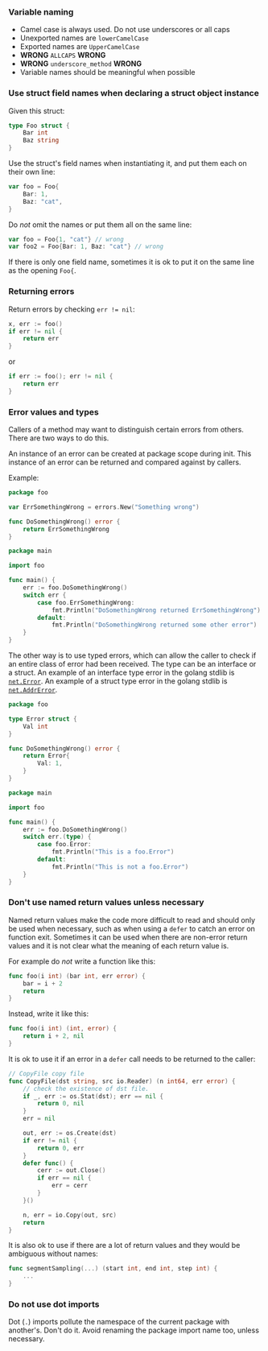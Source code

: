 ### Variable naming

* Camel case is always used. Do not use underscores or all caps
* Unexported names are `lowerCamelCase`
* Exported names are `UpperCamelCase`
* **WRONG** `ALLCAPS` **WRONG**
* **WRONG** `underscore_method` **WRONG**
* Variable names should be meaningful when possible

### Use struct field names when declaring a struct object instance

Given this struct:

```go
type Foo struct {
    Bar int
    Baz string
}
```

Use the struct's field names when instantiating it, and put them each on their own line:

```go
var foo = Foo{
    Bar: 1,
    Baz: "cat",
}
```

Do *not* omit the names or put them all on the same line:

```go
var foo = Foo{1, "cat"} // wrong
var foo2 = Foo{Bar: 1, Baz: "cat"} // wrong
```

If there is only one field name, sometimes it is ok to put it on the same line as the opening `Foo{`.

### Returning errors

Return errors by checking `err != nil`:

```go
x, err := foo()
if err != nil { 
    return err
}
```

or

```go
if err := foo(); err != nil {
    return err
}
```

### Error values and types

Callers of a method may want to distinguish certain errors from others. There are two ways to do this.

An instance of an error can be created at package scope during init. This instance of an error can be returned and compared against by callers.

Example:

```go
package foo

var ErrSomethingWrong = errors.New("Something wrong")

func DoSomethingWrong() error {
    return ErrSomethingWrong
}
```

```go
package main

import foo

func main() {
    err := foo.DoSomethingWrong()
    switch err {
        case foo.ErrSomethingWrong:
            fmt.Println("DoSomethingWrong returned ErrSomethingWrong")
        default:
            fmt.Println("DoSomethingWrong returned some other error")
    }
}
```

The other way is to use typed errors, which can allow the caller to check if an entire class of error had been received. The type can be an interface or a struct. An example of an interface type error in the golang stdlib is [`net.Error`](https://golang.org/pkg/net/#Error). An example of a struct type error in the golang stdlib is [`net.AddrError`](https://golang.org/pkg/net/#AddrError).

```go
package foo

type Error struct {
    Val int
}

func DoSomethingWrong() error {
    return Error{
        Val: 1,
    }
}
```

```go
package main

import foo

func main() {
    err := foo.DoSomethingWrong()
    switch err.(type) {
        case foo.Error:
            fmt.Println("This is a foo.Error")
        default:
            fmt.Println("This is not a foo.Error")
    }
}
```

### Don't use named return values unless necessary

Named return values make the code more difficult to read and should only be used when necessary, such as when using a `defer` to catch an error on function exit.  Sometimes it can be used when there are non-error return values and it is not clear what the meaning of each return value is.

For example do *not* write a function like this:

```go
func foo(i int) (bar int, err error) {
    bar = i + 2
    return
}
```

Instead, write it like this:

```go
func foo(i int) (int, error) {
    return i + 2, nil
}
```

It is ok to use it if an error in a `defer` call needs to be returned to the caller:

```go
// CopyFile copy file
func CopyFile(dst string, src io.Reader) (n int64, err error) {
	// check the existence of dst file.
	if _, err := os.Stat(dst); err == nil {
		return 0, nil
	}
	err = nil

	out, err := os.Create(dst)
	if err != nil {
		return 0, err
	}
	defer func() {
		cerr := out.Close()
		if err == nil {
			err = cerr
		}
	}()

	n, err = io.Copy(out, src)
	return
}
```

It is also ok to use if there are a lot of return values and they would be ambiguous without names:

```go
func segmentSampling(...) (start int, end int, step int) {
    ...
}
```

### Do not use dot imports

Dot (`.`) imports pollute the namespace of the current package with another's. Don't do it. Avoid renaming the package import name too, unless necessary.